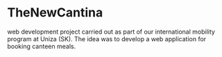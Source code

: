 # TheNewCantina
web development project carried out as part of our international mobility program at Uniza (SK). The idea was to develop a web application for booking canteen meals.
